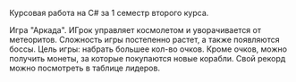 Курсовая работа на C# за 1 семестр второго курса.

Игра "Аркада". 
ИГрок управляет космолетом и уворачивается от метеоритов.
Сложность игры постепенно растет, а также появляются боссы.
Цель игры: набрать большее кол-во очков.
Кроме очков, можно получить монеты, за которые покупаются новые корабли.
Свой рекорд можно посмотреть в таблице лидеров. 
